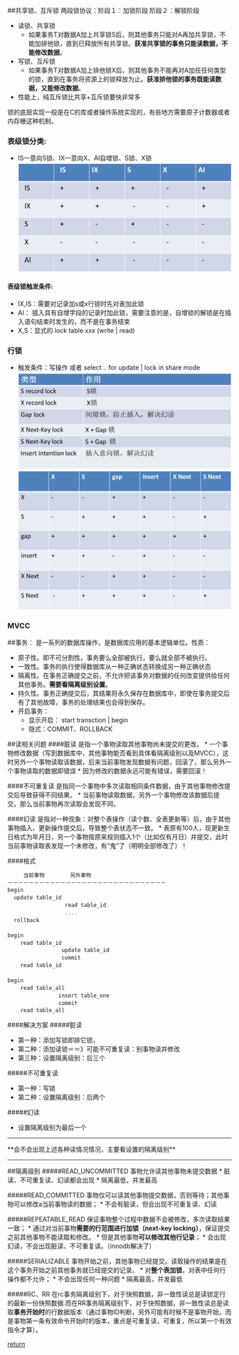 ##共享锁、互斥锁
两段锁协议：阶段１：加锁阶段 阶段２：解锁阶段
* 读锁、共享锁
    * 如果事务T对数据A加上共享锁S后，则其他事务只能对A再加共享锁，不能加排他锁，直到已释放所有共享锁。**获准共享锁的事务只能读数据，不能修改数据**。
* 写锁、互斥锁
    * 如果事务T对数据A加上排他锁X后，则其他事务不能再对A加任任何类型的锁，直到在事务将资源上的锁释放为止。**获准排他锁的事务既能读数据，又能修改数据**。
* 性能上，纯互斥锁比共享+互斥锁要快非常多

锁的底层实现一般是在C的库或者操作系统实现的，有些地方需要原子计数器或者内存栅这种机制。

### 表级锁分类:
* IS—意向S锁、IX—意向X、AI自增锁、S锁、X锁
![](/assets/表锁.png)

#### 表级锁触发条件:
* IX,IS：需要对记录加s或x行锁时先对表加此锁
* AI： 插入具有自增字段的记录时加此锁，需要注意的是，自增锁的解锁是在插入语句结束时发生的，而不是在事务结束
* X,S：显式的 lock table xxx (write | read)

### 行锁
* 触发条件：写操作 或者 select .. for update | lock in share mode
![](/assets/行锁类型.png)
![](/assets/行锁.png)

### MVCC

##事务：
是一系列的数据库操作，是数据库应用的基本逻辑单位。性质：
* 原子性。即不可分割性，事务要么全部被执行，要么就全部不被执行。
* 一致性。事务的执行使得数据库从一种正确状态转换成另一种正确状态
* 隔离性。在事务正确提交之前，不允许把该事务对数据的任何改变提供给任何其他事务。**需要看隔离级别设置**。
* 持久性。事务正确提交后，其结果将永久保存在数据库中，即使在事务提交后有了其他故障，事务的处理结果也会得到保存。
* 开启事务：
    * 显示开启： start transction | begin
    * 隐式：COMMIT、ROLLBACK

##读相关问题
####脏读
是指一个事物读取其他事物尚未提交的更改。
    * 一个事物修改数据（写到数据库中，其他事物能否看到具体看隔离级别以及MVCC），这时另外一个事物读取该数据，后来当前事物发现数据有问题，回滚了，那么另外一个事物读取的数据即错误
    * 因为修改的数据永远可能有错误，需要回滚！
    
####不可重复读
是指同一个事物中多次读取相同条件数据，由于其他事物修改提交后导致获得不同结果。
    * 当前事物读取数据，另外一个事物修改该数据后提交。那么当前事物再次读取会发现不同。

####幻读
是指对一种现象：对整个表操作（读个数、全表更新等）后，由于其他事物插入、更新操作提交后，导致整个表状态不一致。
    * 表原有100人，现更新生日格式为年月日，另一个事物按原来规则插入1个（比如仅有月日）并提交，此时当前事物读取表发现一个未修改，有“鬼”了（明明全部修改了）！
    
####格式
```C++
     当前事物        另外事物
－－－－－－－－－－－－－－－－－－－－－－－－－－－－－－
begin                      
  update table_id   
                  read table_id   
                  ....            
  rollback   

begin                     
    read table_id             
                 update table_id           
                 commit                
    read table_id  
       
begin 
    read table_all
                insert table_one
                commit
    read table_all
```
####解决方案
#####脏读
* 第一种：添加写锁即排它锁，
* 第二种：添加读锁＝＝》可能不可重复读：别事物读并修改
* 第三种：设置隔离级别：后三个

#####不可重复读
* 第一种：写锁
* 第二种：设置隔离级别：后两个

#####幻读
* 设置隔离级别为最后一个

<hr>**会不会出现上述各种读情况情况，主要看设置的隔离级别**<hr>
##隔离级别
#####READ_UNCOMMITTED
事物允许读其他事物未提交数据
    * 脏读、不可重复读、幻读都会出现
    * 隔离最低，并发最高
    
#####READ_COMMITTED
事物仅可以读其他事物提交数据，否则等待；其他事物可以修改a当前事物读的数据；
    * 不会有脏读，但会出现不可重复读、幻读
    
#####REPEATABLE_READ
保证事物整个过程中数据不会被修改，多次读取结果一致；
    * 通过对当前事物**需要的行范围进行加锁（next-key locking）**，保证提交之前其他事物不能读取和修改。
    * 但是其他事物**可以修改其他行记录**；
    * 会出现幻读，不会出现脏读、不可重复读。（innodb解决了）

#####SERIALIZABLE
事物开始之前，其他事物已经提交。读取操作的结果是在这个事务开始之前其他事务就已经提交的记录。
    * 对**整个表加锁**，对表中任何行操作都不允许；
    * 不会出现任何一种问题
    * 隔离最高，并发最低

#####RC、RR 
在rc事务隔离级别下，对于快照数据，非一致性读总是读锁定行的最新一份快照数据.而在RR事务隔离级别下，对于快照数据，非一致性读总是读取**事务开始时**的行数据版本（通过事物ID判断，另外可能有时候不是事物开始，而是事物第一条有效命令开始时的版本，重点是可重复读，可重复，所以第一个有效指令才算）。


[return](README.md)